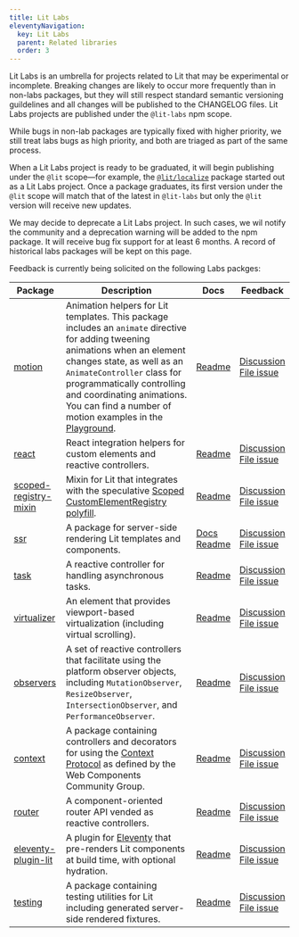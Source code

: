 ```yaml
---
title: Lit Labs
eleventyNavigation:
  key: Lit Labs
  parent: Related libraries
  order: 3
---
```


Lit Labs is an umbrella for projects related to Lit that may be experimental or incomplete. Breaking changes are likely to occur more frequently than in non-labs packages, but they will still respect standard semantic versioning guildelines and all changes will be published to the CHANGELOG files. Lit Labs projects are published under the `@lit-labs` npm scope.

While bugs in non-lab packages are typically fixed with higher priority, we still treat labs bugs as high priority, and both are triaged as part of the same process.

When a Lit Labs project is ready to be graduated, it will begin publishing under the `@lit` scope—for example, the [`@lit/localize`](/docs/localization/overview/) package started out as a Lit Labs project. Once a package graduates, its first version under the `@lit` scope will match that of the latest in `@lit-labs` but only the `@lit` version will receive new updates.

We may decide to deprecate a Lit Labs project. In such cases, we wil notify the community and a deprecation warning will be added to the npm package. It will receive bug fix support for at least 6 months. A record of historical labs packages will be kept on this page.

Feedback is currently being solicited on the following Labs packges:

| Package | Description | Docs | Feedback |
|-|-|-|-|
| [motion](https://www.npmjs.com/package/@lit-labs/motion) | Animation helpers for Lit templates. This package includes an `animate` directive for adding tweening animations when an element changes state, as well as an `AnimateController` class for programmatically controlling and coordinating animations. You can find a number of motion examples in the [Playground](https://lit.dev/playground/#sample=examples/motion-simple). | [Readme](https://github.com/lit/lit/tree/main/packages/labs/motion#readme) | [Discussion](https://github.com/lit/lit/discussions)<br>[File issue](https://github.com/lit/lit/issues/new/choose) |
| [react](https://www.npmjs.com/package/@lit-labs/react) | React integration helpers for custom elements and reactive controllers. | [Readme](https://github.com/lit/lit/tree/main/packages/labs/react#readme) | [Discussion](https://github.com/lit/lit/discussions)<br>[File issue](https://github.com/lit/lit/issues/new/choose) |
| [scoped-registry-mixin](https://www.npmjs.com/package/@lit-labs/scoped-registry-mixin) | Mixin for Lit that integrates with the speculative [Scoped CustomElementRegistry polyfill](https://github.com/webcomponents/polyfills/tree/master/packages/scoped-custom-element-registry). | [Readme](https://github.com/lit/lit/tree/main/packages/labs/scoped-registry-mixin#readme) | [Discussion](https://github.com/lit/lit/discussions)<br>[File issue](https://github.com/lit/lit/issues/new/choose) |
| [ssr](https://www.npmjs.com/package/@lit-labs/ssr) | A package for server-side rendering Lit templates and components. | [Docs](/docs/ssr/overview)<br>[Readme](https://github.com/lit/lit/tree/main/packages/labs/ssr#readme) | [Discussion](https://github.com/lit/lit/discussions)<br>[File issue](https://github.com/lit/lit/issues/new/choose) |
| [task](https://www.npmjs.com/package/@lit-labs/task) | A reactive controller for handling asynchronous tasks. | [Readme](https://github.com/lit/lit/tree/main/packages/labs/task#readme) | [Discussion](https://github.com/lit/lit/discussions)<br>[File issue](https://github.com/lit/lit/issues/new/choose) |
| [virtualizer](https://www.npmjs.com/package/@lit-labs/virtualizer) | An element that provides viewport-based virtualization (including virtual scrolling). | [Readme](https://github.com/lit/lit/tree/main/packages/labs/virtualizer#readme) | [Discussion](https://github.com/lit/lit/discussions)<br>[File issue](https://github.com/lit/lit/issues/new/choose) |
| [observers](https://www.npmjs.com/package/@lit-labs/observers) | A set of reactive controllers that facilitate using the platform observer objects, including `MutationObserver`, `ResizeObserver`, `IntersectionObserver`, and `PerformanceObserver`. | [Readme](https://github.com/lit/lit/tree/main/packages/labs/observers#readme) | [Discussion](https://github.com/lit/lit/discussions)<br>[File issue](https://github.com/lit/lit/issues/new/choose) |
| [context](https://www.npmjs.com/package/@lit-labs/context) | A package containing controllers and decorators for using the [Context Protocol](https://github.com/webcomponents-cg/community-protocols/blob/main/proposals/context.md) as defined by the Web Components Community Group. | [Readme](https://github.com/lit/lit/tree/main/packages/labs/context#readme) | [Discussion](https://github.com/lit/lit/discussions)<br>[File issue](https://github.com/lit/lit/issues/new/choose) |
| [router](https://www.npmjs.com/package/@lit-labs/router) | A component-oriented router API vended as reactive controllers. | [Readme](https://github.com/lit/lit/tree/main/packages/labs/router#readme) | [Discussion](https://github.com/lit/lit/discussions)<br>[File issue](https://github.com/lit/lit/issues/new/choose) |
| [eleventy-plugin-lit](https://www.npmjs.com/package/@lit-labs/eleventy-plugin-lit) | A plugin for [Eleventy](https://www.11ty.dev) that pre-renders Lit components at build time, with optional hydration. | [Readme](https://github.com/lit/lit/tree/main/packages/labs/eleventy-plugin-lit#readme) | [Discussion](https://github.com/lit/lit/discussions)<br>[File issue](https://github.com/lit/lit/issues/new/choose) |
| [testing](https://www.npmjs.com/package/@lit-labs/testing) | A package containing testing utilities for Lit including generated server-side rendered fixtures. | [Readme](https://github.com/lit/lit/tree/main/packages/labs/testing#readme) | [Discussion](https://github.com/lit/lit/discussions)<br>[File issue](https://github.com/lit/lit/issues/new/choose) |
